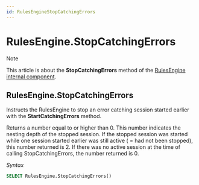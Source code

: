 ```yaml
---
id: RulesEngineStopCatchingErrors
---
```


# RulesEngine.StopCatchingErrors



> [!NOTE]
> This article is about the **StopCatchingErrors** method of the [RulesEngine internal component](/docs/Extensions/RulesEngine_internal_component).

## **RulesEngine.StopCatchingErrors**

Instructs the RulesEngine to stop an error catching session started earlier with the **StartCatchingErrors** method.

Returns a number equal to or higher than 0. This number indicates the nesting depth of the stopped session. If the stopped session was started while one session started earlier was still active ( = had not been stopped), this number returned is 2. If there was no active session at the time of calling StopCatchingErrors, the number returned is 0.

*Syntax*

```sql
SELECT RulesEngine.StopCatchingErrors()
```

 